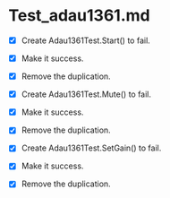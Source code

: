 # Test_adau1361.md
- [x] Create Adau1361Test.Start() to fail. 
- [x] Make it success. 
- [x] Remove the duplication. 


- [x] Create Adau1361Test.Mute() to fail. 
- [x] Make it success. 
- [x] Remove the duplication. 

- [x] Create Adau1361Test.SetGain() to fail. 
- [x] Make it success. 
- [x] Remove the duplication. 

